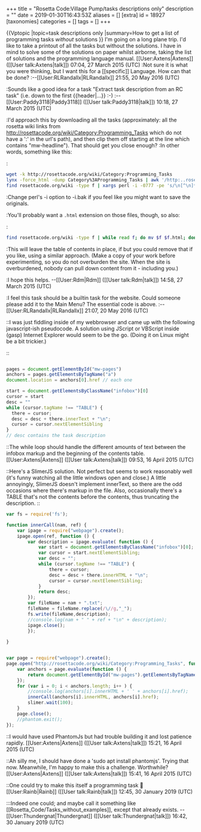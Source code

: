 +++
title = "Rosetta Code:Village Pump/tasks descriptions only"
description = ""
date = 2019-01-30T16:43:53Z
aliases = []
[extra]
id = 18927
[taxonomies]
categories = []
tags = []
+++

{{Vptopic
|topic=task descriptions only
|summary=How to get a list of programming tasks *without* solutions
}}
I'm going on a long plane trip. I'd like to take a printout of all the tasks but without the solutions. I have in mind to solve some of the solutions on paper whilst airborne, taking the list of solutions and the programming language manual.
[[User:Axtens|Axtens]] ([[User talk:Axtens|talk]]) 07:04, 27 March 2015 (UTC)
:Not sure it is what you were thinking, but I want this for a [[specific]] Language. How can that be done?
:--[[User:RLRandallx|RLRandallx]] 21:55, 20 May 2016 (UTC)

:Sounds like a good idea for a task "Extract task description from an RC task" (i.e. down to the first <nowiki>{{header|...}}</nowiki> :-)
:--[[User:Paddy3118|Paddy3118]] ([[User talk:Paddy3118|talk]]) 10:18, 27 March 2015 (UTC)

:I'd approach this by downloading all the tasks (approximately: all the rosetta wiki links from http://rosettacode.org/wiki/Category:Programming_Tasks which do not have a ':' in the url's path), and then clip them off starting at the line which contains "mw-headline"). That should get you close enough?
:In other words, something like this:

:
```bash
wget -k http://rosettacode.org/wiki/Category:Programming_Tasks
lynx -force_html -dump Category%3AProgramming_Tasks | awk '/http:..rosettacode.org.wiki/{print $2}' | grep -v ':.*:' | xargs wget --wait=1 -kp
find rosettacode.org/wiki -type f | xargs perl -i -0777 -pe 's/\n[^\n]*mw-headline.*//s'
```


:Change perl's -i option to -i.bak if you feel like you might want to save the originals.

:You'll probably want a <code>.html</code> extension on those files, though, so also:

:
```bash
find rosettacode.org/wiki -type f | while read f; do mv $f $f.html; done
```


:This will leave the table of contents in place, if but you could remove that if you like, using a similar approach. (Make a copy of your work before experimenting, so you do not overburden the site. When the site is overburdened, nobody can pull down content from it - including you.)

:I hope this helps. --[[User:Rdm|Rdm]] ([[User talk:Rdm|talk]]) 14:58, 27 March 2015 (UTC)

:I feel this task should be a builtin task for the website. Could someone please add it to the Main Menu? The essential code is above.
:--[[User:RLRandallx|RLRandallx]] 21:07, 20 May 2016 (UTC)

::I was just fiddling inside of my webbrowser and came up with the following javascript-ish pseudocode. A solution using JScript or VBScript inside (gasp) Internet Explorer would seem to be the go. (Doing it on Linux might be a bit trickier.)

::
```javascript

pages = document.getElementById("mw-pages")
anchors = pages.getElementsByTagName("a")
document.location = anchors[0].href // each one

start = document.getElementsByClassName("infobox")[0]
cursor = start
desc = ""
while (cursor.tagName !== "TABLE") { 
  there = cursor; 
  desc = desc + there.innerText + "\n"; 
  cursor = cursor.nextElementSibling 
}
// desc contains the task description
```


::The while loop should handle the different amounts of text between the infobox markup and the beginning of the contents table. [[User:Axtens|Axtens]] ([[User talk:Axtens|talk]]) 09:53, 16 April 2015 (UTC)

::Here's a SlimerJS solution. Not perfect but seems to work reasonably well (it's funny watching all the little windows open and close.) A little annoyingly, SlimerJS doesn't implement innerText, so there are the odd occasions where there's markup in the file. Also, occasionally there's a TABLE that's not the contents before the contents, thus truncating the description.
::
```javascript
var fs = require('fs');

function innerCall(nam, ref) {
	var ipage = require("webpage").create();
	ipage.open(ref, function () {
		var description = ipage.evaluate( function () {
			var start = document.getElementsByClassName("infobox")[0];
			var cursor = start.nextElementSibling;
			var desc = "";
			while (cursor.tagName !== "TABLE") {
				there = cursor;
				desc = desc + there.innerHTML + "\n"; 
				cursor = cursor.nextElementSibling;
			}
			return desc;
		});
		var fileName = nam + ".txt";
		fileName = fileName.replace(/\//g,"_");
		fs.write(fileName,description);
		//console.log(nam + " " + ref + "\n" + description);
		ipage.close();
        });
        
}


var page = require("webpage").create();
page.open("http://rosettacode.org/wiki/Category:Programming_Tasks", function () {
    var anchors = page.evaluate(function () {
        return document.getElementById("mw-pages").getElementsByTagName("a");
    });
    for (var i = 0; i < anchors.length; i++ ) {
        //console.log(anchors[i].innerHTML + ' ' + anchors[i].href);
        innerCall(anchors[i].innerHTML, anchors[i].href);
        slimer.wait(100);
    }
    page.close();
    //phantom.exit();
});
```
 

::I would have used PhantomJs but had trouble building it and lost patience rapidly. [[User:Axtens|Axtens]] ([[User talk:Axtens|talk]]) 15:21, 16 April 2015 (UTC)

::Ah silly me, I should have done a 'sudo apt install phantomjs'. Trying that now. Meanwhile, I'm happy to make this a challenge. Worthwhile? [[User:Axtens|Axtens]] ([[User talk:Axtens|talk]]) 15:41, 16 April 2015 (UTC)

::One could try to make this itself a programming task 🤔 [[User:Rainb|Rainb]] ([[User talk:Rainb|talk]]) 12:45, 30 January 2019 (UTC)

:::Indeed one could; and maybe call it something like [[Rosetta_Code/Tasks_without_examples]], except that already exists. --[[User:Thundergnat|Thundergnat]] ([[User talk:Thundergnat|talk]]) 16:42, 30 January 2019 (UTC)
